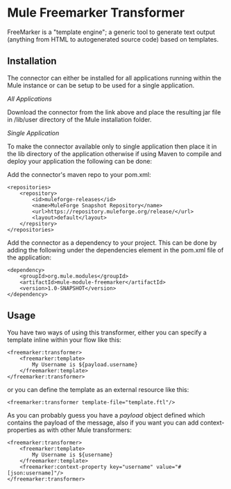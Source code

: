 Mule Freemarker Transformer
=========================

FreeMarker is a "template engine"; a generic tool to generate text output (anything from HTML to autogenerated source code) based on templates.

Installation
------------

The connector can either be installed for all applications running within the Mule instance or can be setup to be used
for a single application.

*All Applications*

Download the connector from the link above and place the resulting jar file in
/lib/user directory of the Mule installation folder.

*Single Application*

To make the connector available only to single application then place it in the
lib directory of the application otherwise if using Maven to compile and deploy
your application the following can be done:

Add the connector's maven repo to your pom.xml:

    <repositories>
        <repository>
            <id>muleforge-releases</id>
            <name>MuleForge Snapshot Repository</name>
            <url>https://repository.muleforge.org/release/</url>
            <layout>default</layout>
        </repsitory>
    </repositories>

Add the connector as a dependency to your project. This can be done by adding
the following under the dependencies element in the pom.xml file of the
application:

    <dependency>
        <groupId>org.mule.modules</groupId>
        <artifactId>mule-module-freemarker</artifactId>
        <version>1.0-SNAPSHOT</version>
    </dependency>

Usage
-----

You have two ways of using this transformer, either you can specify a template inline within your flow like this:

	<freemarker:transformer>
	    <freemarker:template>
	        My Username is ${payload.username}
	    </freemarker:template>
	</freemarker:transformer>
	
or you can define the template as an external resource like this:

	<freemarker:transformer template-file="template.ftl"/>

As you can probably guess you have a *payload* object defined which contains the payload of the message, also if you
want you can add context-properties as with other Mule transformers:

	<freemarker:transformer>
	    <freemarker:template>
	        My Username is ${username}
	    </freemarker:template>
		<freemarker:context-property key="username" value="#[json:username]"/>
	</freemarker:transformer>














